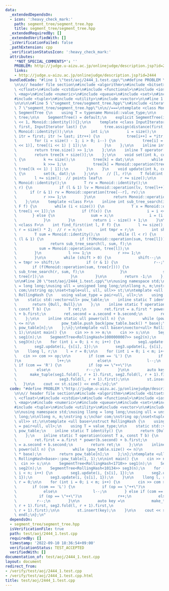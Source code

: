 ```yaml
---
data:
  _extendedDependsOn:
  - icon: ':heavy_check_mark:'
    path: segment_tree/segment_tree.hpp
    title: segment_tree/segment_tree.hpp
  _extendedRequiredBy: []
  _extendedVerifiedWith: []
  _isVerificationFailed: false
  _pathExtension: cpp
  _verificationStatusIcon: ':heavy_check_mark:'
  attributes:
    '*NOT_SPECIAL_COMMENTS*': ''
    PROBLEM: http://judge.u-aizu.ac.jp/onlinejudge/description.jsp?id=2444
    links:
    - http://judge.u-aizu.ac.jp/onlinejudge/description.jsp?id=2444
  bundledCode: "#line 1 \"test/aoj/2444_1.test.cpp\"\n#define PROBLEM \"http://judge.u-aizu.ac.jp/onlinejudge/description.jsp?id=2444\"\
    \n\n// header file section\n#include <algorithm>\n#include <bitset>\n#include\
    \ <cfloat>\n#include <cstdio>\n#include <functional>\n#include <iostream>\n#include\
    \ <map>\n#include <numeric>\n#include <queue>\n#include <set>\n#include <stack>\n\
    #include <tuple>\n#include <utility>\n#include <vector>\n\n#line 1 \"segment_tree/segment_tree.hpp\"\
    \n\n\n\n#line 5 \"segment_tree/segment_tree.hpp\"\n#include <iterator>\n#line\
    \ 7 \"segment_tree/segment_tree.hpp\"\n\n//===\ntemplate <class Monoid>\nstruct\
    \ SegmentTree {\n    using T = typename Monoid::value_type;\n\n    std::vector<T>\
    \ tree;\n\n    SegmentTree() = default;\n    explicit SegmentTree(int n) : tree(n\
    \ << 1, Monoid::identity()){};\n\n    template <class InputIterator>\n    SegmentTree(InputIterator\
    \ first, InputIterator last) {\n        tree.assign(distance(first, last) << 1,\
    \ Monoid::identity());\n\n        int i;\n        i = size();\n        for (InputIterator\
    \ itr = first; itr != last; itr++) {\n            tree[i++] = *itr;\n        }\n\
    \        for (i = size() - 1; i > 0; i--) {\n            tree[i] = Monoid::operation(tree[(i\
    \ << 1)], tree[(i << 1) | 1]);\n        }\n    };\n\n    inline int size() {\n\
    \        return tree.size() >> 1;\n    };\n\n    inline T operator[](int k) {\n\
    \        return tree[k + size()];\n    };\n\n    void set(int k, const T dat)\
    \ {\n        k += size();\n        tree[k] = dat;\n\n        while (k > 1) {\n\
    \            k >>= 1;\n            tree[k] = Monoid::operation(tree[(k << 1)],\
    \ tree[(k << 1) | 1]);\n        }\n    }\n    void update(int k, const T dat)\
    \ {\n        set(k, dat);\n    };\n\n    // [l, r)\n    T fold(int l, int r) {\n\
    \        l += size();  // points leaf\n        r += size();\n\n        T lv =\
    \ Monoid::identity();\n        T rv = Monoid::identity();\n        while (l <\
    \ r) {\n            if (l & 1) lv = Monoid::operation(lv, tree[l++]);\n      \
    \      if (r & 1) rv = Monoid::operation(tree[--r], rv);\n            l >>= 1;\n\
    \            r >>= 1;\n        }\n\n        return Monoid::operation(lv, rv);\n\
    \    };\n\n    template <class F>\n    inline int sub_tree_search(int i, T sum,\
    \ F f) {\n        while (i < size()) {\n            T x = Monoid::operation(sum,\
    \ tree[i << 1]);\n            if (f(x)) {\n                i = i << 1;\n     \
    \       } else {\n                sum = x;\n                i = (i << 1) | 1;\n\
    \            }\n        }\n        return i - size() + 1;\n    }\n\n    template\
    \ <class F>\n    int find_first(int l, F f) {\n        l += size();\n        int\
    \ r = size() * 2;  // r = n;\n        int tmpr = r;\n        int shift = 0;\n\n\
    \        T sum = Monoid::identity();\n        while (l < r) {\n            if\
    \ (l & 1) {\n                if (f(Monoid::operation(sum, tree[l]))) {\n     \
    \               return sub_tree_search(l, sum, f);\n                }\n      \
    \          sum = Monoid::operation(sum, tree[l]);\n                l++;\n    \
    \        }\n            l >>= 1;\n            r >>= 1;\n            shift++;\n\
    \        }\n\n        while (shift > 0) {\n            shift--;\n            r\
    \ = tmpr >> shift;\n            if (r & 1) {\n                r--;\n         \
    \       if (f(Monoid::operation(sum, tree[r]))) {\n                    return\
    \ sub_tree_search(r, sum, f);\n                }\n                sum = Monoid::operation(sum,\
    \ tree[r]);\n            }\n        }\n\n        return -1;\n    };\n};\n//===\n\
    \n\n#line 20 \"test/aoj/2444_1.test.cpp\"\n\nusing namespace std;\nusing llong\
    \ = long long;\nusing ull = unsigned long long;\n\nllong n, m;\nstring s;\nchar\
    \ com;\nstring op;\nset<tuple<ull, ull, ull>> st;\n\ntemplate <ull base>\nstruct\
    \ RollingHash {\n    using value_type = pair<ull, ull>;\n    using T = value_type;\n\
    \n    static std::vector<ull> pow_table;\n    inline static T identity() {\n \
    \       return {0ull, 0ull};\n    };\n    inline static T operation(const T a,\
    \ const T b) {\n        T ret;\n        ret.first = a.first * power(b.second)\
    \ + b.first;\n        ret.second = a.second + b.second;\n        return ret;\n\
    \    };\n\n    inline static ull power(ull n) {\n        while (pow_table.size()\
    \ <= n)\n            pow_table.push_back(pow_table.back() * base);\n        return\
    \ pow_table[n];\n    };\n};\ntemplate <ull base>\nvector<ull> RollingHash<base>::pow_table(1,\
    \ 1);\n\nint main() {\n    cin >> n >> m;\n    cin >> s;\n\n    SegmentTree<RollingHash<1710>>\
    \ seg1(n);\n    SegmentTree<RollingHash<1000000007>> seg2(n);\n    SegmentTree<RollingHash<10134>>\
    \ seg3(n);\n    for (int i = 0; i < n; i++) {\n        seg1.update(i, {s[i], 1});\n\
    \        seg2.update(i, {s[i], 1});\n        seg3.update(i, {s[i], 1});\n    }\n\
    \n    llong l, r;\n    l = r = 0;\n\n    for (int i = 0; i < m; i++) {\n     \
    \   cin >> com >> op;\n\n        if (com == 'L') {\n            if (op == \"++\"\
    )\n                l++;\n            else\n                l--;\n        } else\
    \ if (com == 'R') {\n            if (op == \"++\")\n                r++;\n   \
    \         else\n                r--;\n        }\n\n        auto key =\n      \
    \      make_tuple(seg1.fold(l, r + 1).first, seg2.fold(l, r + 1).first,\n    \
    \                   seg3.fold(l, r + 1).first);\n\n        st.insert(key);\n \
    \   }\n\n    cout << st.size() << endl;\n};\n"
  code: "#define PROBLEM \"http://judge.u-aizu.ac.jp/onlinejudge/description.jsp?id=2444\"\
    \n\n// header file section\n#include <algorithm>\n#include <bitset>\n#include\
    \ <cfloat>\n#include <cstdio>\n#include <functional>\n#include <iostream>\n#include\
    \ <map>\n#include <numeric>\n#include <queue>\n#include <set>\n#include <stack>\n\
    #include <tuple>\n#include <utility>\n#include <vector>\n\n#include \"../../segment_tree/segment_tree.hpp\"\
    \n\nusing namespace std;\nusing llong = long long;\nusing ull = unsigned long\
    \ long;\n\nllong n, m;\nstring s;\nchar com;\nstring op;\nset<tuple<ull, ull,\
    \ ull>> st;\n\ntemplate <ull base>\nstruct RollingHash {\n    using value_type\
    \ = pair<ull, ull>;\n    using T = value_type;\n\n    static std::vector<ull>\
    \ pow_table;\n    inline static T identity() {\n        return {0ull, 0ull};\n\
    \    };\n    inline static T operation(const T a, const T b) {\n        T ret;\n\
    \        ret.first = a.first * power(b.second) + b.first;\n        ret.second\
    \ = a.second + b.second;\n        return ret;\n    };\n\n    inline static ull\
    \ power(ull n) {\n        while (pow_table.size() <= n)\n            pow_table.push_back(pow_table.back()\
    \ * base);\n        return pow_table[n];\n    };\n};\ntemplate <ull base>\nvector<ull>\
    \ RollingHash<base>::pow_table(1, 1);\n\nint main() {\n    cin >> n >> m;\n  \
    \  cin >> s;\n\n    SegmentTree<RollingHash<1710>> seg1(n);\n    SegmentTree<RollingHash<1000000007>>\
    \ seg2(n);\n    SegmentTree<RollingHash<10134>> seg3(n);\n    for (int i = 0;\
    \ i < n; i++) {\n        seg1.update(i, {s[i], 1});\n        seg2.update(i, {s[i],\
    \ 1});\n        seg3.update(i, {s[i], 1});\n    }\n\n    llong l, r;\n    l =\
    \ r = 0;\n\n    for (int i = 0; i < m; i++) {\n        cin >> com >> op;\n\n \
    \       if (com == 'L') {\n            if (op == \"++\")\n                l++;\n\
    \            else\n                l--;\n        } else if (com == 'R') {\n  \
    \          if (op == \"++\")\n                r++;\n            else\n       \
    \         r--;\n        }\n\n        auto key =\n            make_tuple(seg1.fold(l,\
    \ r + 1).first, seg2.fold(l, r + 1).first,\n                       seg3.fold(l,\
    \ r + 1).first);\n\n        st.insert(key);\n    }\n\n    cout << st.size() <<\
    \ endl;\n};\n"
  dependsOn:
  - segment_tree/segment_tree.hpp
  isVerificationFile: true
  path: test/aoj/2444_1.test.cpp
  requiredBy: []
  timestamp: '2022-09-10 18:36:54+09:00'
  verificationStatus: TEST_ACCEPTED
  verifiedWith: []
documentation_of: test/aoj/2444_1.test.cpp
layout: document
redirect_from:
- /verify/test/aoj/2444_1.test.cpp
- /verify/test/aoj/2444_1.test.cpp.html
title: test/aoj/2444_1.test.cpp
---
```

